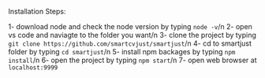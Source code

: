 Installation Steps:

1- download node and check the node version by typing `node -v`/n
2- open vs code and naviagte to the folder you want/n
3- clone the project by typing `git clone https://github.com/smartcvjust/smartjust`/n
4- cd to smartjust folder by typing `cd smartjust`/n
5- install npm backages by typing `npm install`/n
6- open the project by typing `npm start`/n
7- open web browser at `localhost:9999`
